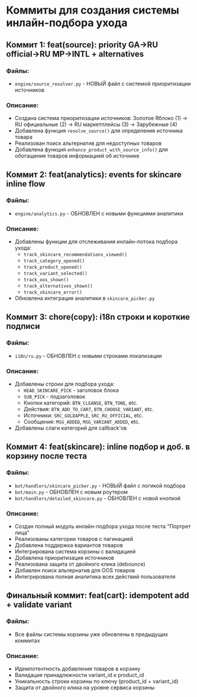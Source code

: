 # Коммиты для создания системы инлайн-подбора ухода

## Коммит 1: feat(source): priority GA→RU official→RU MP→INTL + alternatives
### Файлы:
- `engine/source_resolver.py` - НОВЫЙ файл с системой приоритизации источников

### Описание:
- Создана система приоритизации источников: Золотое Яблоко (1) → RU официальные (2) → RU маркетплейсы (3) → Зарубежные (4)
- Добавлена функция `resolve_source()` для определения источника товара
- Реализован поиск альтернатив для недоступных товаров
- Добавлена функция `enhance_product_with_source_info()` для обогащения товаров информацией об источнике

## Коммит 2: feat(analytics): events for skincare inline flow
### Файлы:
- `engine/analytics.py` - ОБНОВЛЕН с новыми функциями аналитики

### Описание:
- Добавлены функции для отслеживания инлайн-потока подбора ухода:
  - `track_skincare_recommendations_viewed()`
  - `track_category_opened()`
  - `track_product_opened()`
  - `track_variant_selected()`
  - `track_oos_shown()`
  - `track_alternatives_shown()`
  - `track_skincare_error()`
- Обновлена интеграция аналитики в `skincare_picker.py`

## Коммит 3: chore(copy): i18n строки и короткие подписи
### Файлы:
- `i18n/ru.py` - ОБНОВЛЕН с новыми строками локализации

### Описание:
- Добавлены строки для подбора ухода:
  - `HEAD_SKINCARE_PICK` - заголовок блока
  - `SUB_PICK` - подзаголовок
  - Кнопки категорий: `BTN_CLEANSE`, `BTN_TONE`, etc.
  - Действия: `BTN_ADD_TO_CART`, `BTN_CHOOSE_VARIANT`, etc.
  - Источники: `SRC_GOLDAPPLE`, `SRC_RU_OFFICIAL`, etc.
  - Сообщения: `MSG_ADDED`, `MSG_VARIANT_ADDED`, etc.
- Добавлены слаги категорий для callback'ов

## Коммит 4: feat(skincare): inline подбор и доб. в корзину после теста
### Файлы:
- `bot/handlers/skincare_picker.py` - НОВЫЙ файл с логикой подбора
- `bot/main.py` - ОБНОВЛЕН с новым роутером
- `bot/handlers/detailed_skincare.py` - ОБНОВЛЕН с новой кнопкой

### Описание:
- Создан полный модуль инлайн-подбора ухода после теста "Портрет лица"
- Реализованы категории товаров с пагинацией
- Добавлена поддержка вариантов товаров
- Интегрирована система корзины с валидацией
- Добавлена приоритизация источников
- Реализована защита от двойного клика (debounce)
- Добавлен поиск альтернатив для OOS товаров
- Интегрирована полная аналитика всех действий пользователя

## Финальный коммит: feat(cart): idempotent add + validate variant
### Файлы:
- Все файлы системы корзины уже обновлены в предыдущих коммитах

### Описание:
- Идемпотентность добавления товаров в корзину
- Валидация принадлежности variant_id к product_id
- Уникальность строки корзины по ключу (product_id + variant_id)
- Защита от двойного клика на уровне сервиса корзины



